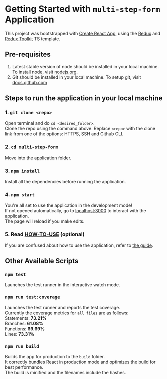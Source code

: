 # Getting Started with `multi-step-form` Application

This project was bootstrapped with [Create React App](https://github.com/facebook/create-react-app), using the [Redux](https://redux.js.org/) and [Redux Toolkit](https://redux-toolkit.js.org/) TS template.

## Pre-requisites

1. Latest stable version of node should be installed in your local machine. To install node, visit [nodejs.org](https://nodejs.org/en/download/package-manager/).
2. Git should be installed in your local machine. To setup git, visit [docs.github.com](https://docs.github.com/en/get-started/quickstart/set-up-git)

## Steps to run the application in your local machine

### 1. `git clone <repo>`

Open terminal and do `cd <desired_folder>`.\
Clone the repo using the command above. Replace `<repo>` with the clone link from one of the options: HTTPS, SSH and Github CLI.

### 2. `cd multi-step-form`

Move into the application folder.

### 3. `npm install`

Install all the dependencies before running the application.

### 4. `npm start`

You're all set to use the application in the development mode!\
If not opened automatically, go to [localhost:3000](http://localhost:3000/) to interact with the application.\
The page will reload if you make edits.

### 5. Read [HOW-TO-USE](https://github.com/RishabhRanjanKesarwani/multi-step-form/blob/master/HOW-TO-USE.md) (optional)

If you are confused about how to use the application, refer to [the guide](https://github.com/RishabhRanjanKesarwani/multi-step-form/blob/master/HOW-TO-USE.md).

## Other Available Scripts

### `npm test`

Launches the test runner in the interactive watch mode.

### `npm run test:coverage`

Launches the test runner and reports the test coverage.\
Currently the coverage metrics for `all files` are as follows:\
Statements: **73.21%**\
Branches: **61.08%**\
Functions: **69.69%**\
Lines: **73.31%**

### `npm run build`

Builds the app for production to the `build` folder.\
It correctly bundles React in production mode and optimizes the build for best performance.\
The build is minified and the filenames include the hashes.
